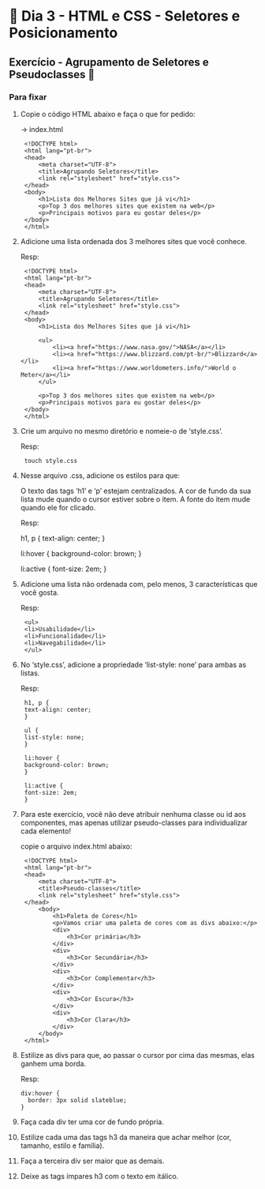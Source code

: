 # 🎯 Dia 3 - HTML e CSS - Seletores e Posicionamento

## Exercício - Agrupamento de Seletores e Pseudoclasses 🚀

### Para fixar

1. Copie o código HTML abaixo e faça o que for pedido:

    -> index.html

        <!DOCTYPE html>
        <html lang="pt-br">
        <head>
            <meta charset="UTF-8">
            <title>Agrupando Seletores</title>
            <link rel="stylesheet" href="style.css">
        </head>
        <body>
            <h1>Lista dos Melhores Sites que já vi</h1>
            <p>Top 3 dos melhores sites que existem na web</p>
            <p>Principais motivos para eu gostar deles</p>
        </body>
        </html>

2. Adicione uma lista ordenada dos 3 melhores sites que você conhece.
        
    Resp:
        
        <!DOCTYPE html>
        <html lang="pt-br">
        <head>
            <meta charset="UTF-8">
            <title>Agrupando Seletores</title>
            <link rel="stylesheet" href="style.css">
        </head>
        <body>
            <h1>Lista dos Melhores Sites que já vi</h1>

            <ul>
                <li><a href="https://www.nasa.gov/">NASA</a></li>
                <li><a href="https://www.blizzard.com/pt-br/">Blizzard</a></li>
                <li><a href="https://www.worldometers.info/">World o Meter</a></li>
            </ul>

            <p>Top 3 dos melhores sites que existem na web</p>
            <p>Principais motivos para eu gostar deles</p>
        </body>
        </html> 

3. Crie um arquivo no mesmo diretório e nomeie-o de ‘style.css’.

    Resp:
        
        touch style.css

4. Nesse arquivo .css, adicione os estilos para que:
    
    O texto das tags ‘h1’ e ‘p’ estejam centralizados.
    A cor de fundo da sua lista mude quando o cursor estiver sobre o item.
    A fonte do item mude quando ele for clicado.

    Resp:

    h1, p {
      text-align: center;
    }

    li:hover {
      background-color: brown;
    }

    li:active {
      font-size: 2em;
    }

5. Adicione uma lista não ordenada com, pelo menos, 3 características que você gosta.

    Resp:

        <ul>
        <li>Usabilidade</li>
        <li>Funcionalidade</li>
        <li>Navegabilidade</li>
        </ul>

6. No ‘style.css’, adicione a propriedade ‘list-style: none’ para ambas as listas.

    Resp:

        h1, p {
        text-align: center;
        }

        ul {
        list-style: none;
        }

        li:hover {
        background-color: brown;
        }

        li:active {
        font-size: 2em;
        }

7. Para este exercício, você não deve atribuir nenhuma classe ou id aos componentes, mas apenas utilizar pseudo-classes para individualizar cada elemento!

    copie o arquivo index.html abaixo:

        <!DOCTYPE html>
        <html lang="pt-br">
        <head>
            <meta charset="UTF-8">
            <title>Pseudo-classes</title>
            <link rel="stylesheet" href="style.css">
        </head>
            <body>
                <h1>Paleta de Cores</h1>
                <p>Vamos criar uma paleta de cores com as divs abaixo:</p>
                <div>
                    <h3>Cor primária</h3>
                </div>
                <div>
                    <h3>Cor Secundária</h3>
                </div>
                <div>
                    <h3>Cor Complementar</h3>
                </div>
                <div>
                    <h3>Cor Escura</h3>
                </div>
                <div>
                    <h3>Cor Clara</h3>
                </div>
            </body>
        </html>

8.  Estilize as divs para que, ao passar o cursor por cima das mesmas, elas ganhem uma borda.

    Resp:

        div:hover {
          border: 3px solid slateblue;
        }

9.  Faça cada div ter uma cor de fundo própria.

10. Estilize cada uma das tags h3 da maneira que achar melhor (cor, tamanho, estilo e família).

11. Faça a terceira div ser maior que as demais.

12. Deixe as tags ímpares h3 com o texto em itálico.

